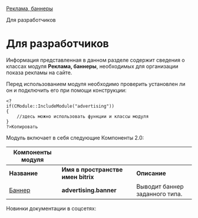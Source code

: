 [Реклама, баннеры](/api_help/advertising/index.php)

Для разработчиков

Для разработчиков
=================

Информация представленная в данном разделе содержит сведения о классах модуля **Реклама, баннеры**, необходимых для организации показа рекламы на сайте.

Перед использованием модуля необходимо проверить установлен ли он и подключить его при помощи конструкции:

```
<?
if(CModule::IncludeModule("advertising"))
{  
	//здесь можно использовать функции и классы модуля
} 
?>Копировать
```

  
Модуль включает в себя следующие Компоненты 2.0:
  

| **Компоненты модуля** | | |
| --- | --- | --- |
| **Название** | **Имя в пространстве имен bitrix** | **Описание** |
| [Баннер](https://dev.1c-bitrix.ru/user_help/components/services/advertising/advertising_banner.php) | **advertising.banner** | Выводит баннер заданного типа. |

Новинки документации в соцсетях: